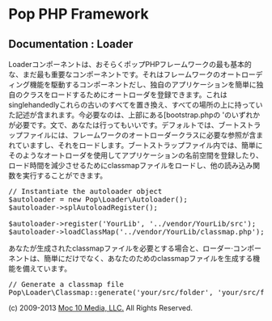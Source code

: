 Pop PHP Framework
=================

Documentation : Loader
----------------------

Loaderコンポーネントは、おそらくポップPHPフレームワークの最も基本的な、まだ最も重要なコンポーネントです。それはフレームワークのオートローディング機能を駆動するコンポーネントだし、独自のアプリケーションを簡単に独自のクラスをロードするためにオートローダを登録できます。これはsinglehandedlyこれらの古いのすべてを置き換え、すべての場所の上に持っていた記述が含まれます。今必要なのは、上部にある[bootstrap.phpの 'のいずれかが必要です。文で、あなたは行ってもいいです。デフォルトでは、ブートストラップファイルには、フレームワークのオートローダークラスに必要な参照が含まれていますし、それをロードします。ブートストラップファイル内では、簡単にそのようなオートローダを使用してアプリケーションの名前空間を登録したり、ロード時間を減少させるためにclassmapファイルをロードし、他の読み込み関数を実行することができます。

<pre>
// Instantiate the autoloader object
$autoloader = new Pop\Loader\Autoloader();
$autoloader->splAutoloadRegister();

$autoloader->register('YourLib', '../vendor/YourLib/src');
$autoloader->loadClassMap('../vendor/YourLib/classmap.php');
</pre>

あなたが生成されたclassmapファイルを必要とする場合と、ローダー·コンポーネントは、簡単にだけでなく、あなたのためのclassmapファイルを生成する機能を備えています。

<pre>
// Generate a classmap file
Pop\Loader\Classmap::generate('your/src/folder', 'your/src/folder/classmap.php');
</pre>

(c) 2009-2013 [Moc 10 Media, LLC.](http://www.moc10media.com) All Rights Reserved.
